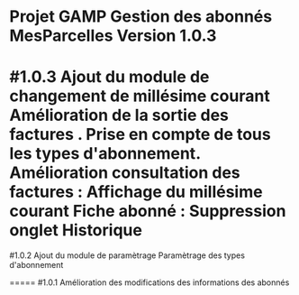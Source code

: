 Projet GAMP
Gestion des abonnés MesParcelles
Version 1.0.3
=====
#1.0.3
Ajout du module de changement de millésime courant
Amélioration de la sortie des factures . Prise en compte de tous les types d'abonnement.
Amélioration consultation des factures : Affichage du millésime courant
Fiche abonné : Suppression onglet Historique
=====
#1.0.2
Ajout du module de paramètrage
Paramètrage des types d'abonnement

=====
#1.0.1
Amélioration des modifications des informations des abonnés